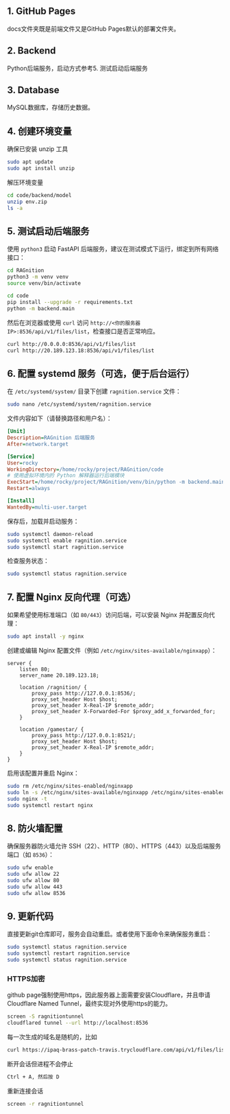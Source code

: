 ## 1. GitHub Pages

docs文件夹既是前端文件又是GitHub Pages默认的部署文件夹。

## 2. Backend

Python后端服务，启动方式参考5. 测试启动后端服务

## 3. Database

MySQL数据库，存储历史数据。

## 4. 创建环境变量

确保已安装 unzip 工具

```bash
sudo apt update
sudo apt install unzip
```

解压环境变量

```bash
cd code/backend/model
unzip env.zip
ls -a
```

## 5. 测试启动后端服务

使用 `python3` 启动 FastAPI 后端服务，建议在测试模式下运行，绑定到所有网络接口：

```bash
cd RAGnition
python3 -m venv venv
source venv/bin/activate
```

```bash
cd code
pip install --upgrade -r requirements.txt
python -m backend.main
```

然后在浏览器或使用 `curl` 访问 `http://<你的服务器IP>:8536/api/v1/files/list`，检查接口是否正常响应。

```bash
curl http://0.0.0.0:8536/api/v1/files/list
curl http://20.189.123.18:8536/api/v1/files/list
```

## 6. 配置 systemd 服务（可选，便于后台运行）

在 `/etc/systemd/system/` 目录下创建 `ragnition.service` 文件：

```bash
sudo nano /etc/systemd/system/ragnition.service
```

文件内容如下（请替换路径和用户名）：

```ini
[Unit]
Description=RAGnition 后端服务
After=network.target

[Service]
User=rocky
WorkingDirectory=/home/rocky/project/RAGnition/code
# 使用虚拟环境内的 Python 解释器运行后端模块
ExecStart=/home/rocky/project/RAGnition/venv/bin/python -m backend.main
Restart=always

[Install]
WantedBy=multi-user.target
```

保存后，加载并启动服务：

```bash
sudo systemctl daemon-reload
sudo systemctl enable ragnition.service
sudo systemctl start ragnition.service
```

检查服务状态：

```bash
sudo systemctl status ragnition.service
```

## 7. 配置 Nginx 反向代理（可选）

如果希望使用标准端口（如 `80/443`）访问后端，可以安装 Nginx 并配置反向代理：

```bash
sudo apt install -y nginx
```

创建或编辑 Nginx 配置文件（例如 `/etc/nginx/sites-available/nginxapp`）：

```nginx
server {
    listen 80;
    server_name 20.189.123.18;

    location /ragnition/ {
        proxy_pass http://127.0.0.1:8536/;
        proxy_set_header Host $host;
        proxy_set_header X-Real-IP $remote_addr;
        proxy_set_header X-Forwarded-For $proxy_add_x_forwarded_for;
    }

    location /gamestar/ {
        proxy_pass http://127.0.0.1:8521/;
        proxy_set_header Host $host;
        proxy_set_header X-Real-IP $remote_addr;
    }
}
```

启用该配置并重启 Nginx：

```bash
sudo rm /etc/nginx/sites-enabled/nginxapp
sudo ln -s /etc/nginx/sites-available/nginxapp /etc/nginx/sites-enabled/nginxapp
sudo nginx -t
sudo systemctl restart nginx
```

## 8. 防火墙配置

确保服务器防火墙允许 SSH（22）、HTTP（80）、HTTPS（443）以及后端服务端口（如 `8536`）：

```bash
sudo ufw enable
sudo ufw allow 22
sudo ufw allow 80
sudo ufw allow 443
sudo ufw allow 8536
```

## 9. 更新代码

直接更新git仓库即可，服务会自动重启。或者使用下面命令来确保服务重启：

```bash
sudo systemctl status ragnition.service
sudo systemctl restart ragnition.service
sudo systemctl status ragnition.service
```

### HTTPS加密

github page强制使用https，因此服务器上面需要安装Cloudflare，并且申请Cloudflare Named Tunnel，最终实现对外使用https的能力。

```bash
screen -S ragnitiontunnel
cloudflared tunnel --url http://localhost:8536
```

每一次生成的域名是随机的，比如

```bash
curl https://ipaq-brass-patch-travis.trycloudflare.com/api/v1/files/list
```

断开会话但进程不会停止

```bash
Ctrl + A, 然后按 D
```

重新连接会话

```bash
screen -r ragnitiontunnel
```